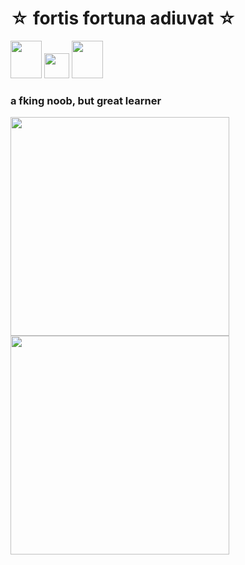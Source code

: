 # ☆ fortis fortuna adiuvat ☆
<img src="https://media.tenor.com/5Vcv84Ftrk8AAAAj/akm-ak-47.webp" width="50" height="60"/> <img src="https://c.tenor.com/jb7ht-6CIpsAAAAM/old-man-crazy.webp" width="40" height="40" /> <img src="https://media.tenor.com/5Vcv84Ftrk8AAAAj/akm-ak-47.webp" width="50" height="60" />
### **a fking noob, but great learner**
<img src="https://media0.giphy.com/media/v1.Y2lkPTc5MGI3NjExemFnOGp5Y2Flb2wxaDAydmxlYWs0dGdzbTc0MTd5amgzN2xzNDlqdCZlcD12MV9pbnRlcm5hbF9naWZfYnlfaWQmY3Q9Zw/13HBDT4QSTpveU/giphy.webp" width="350" /> <img src="https://media.giphy.com/media/vFKqnCdLPNOKc/giphy.webp" width="350" />

